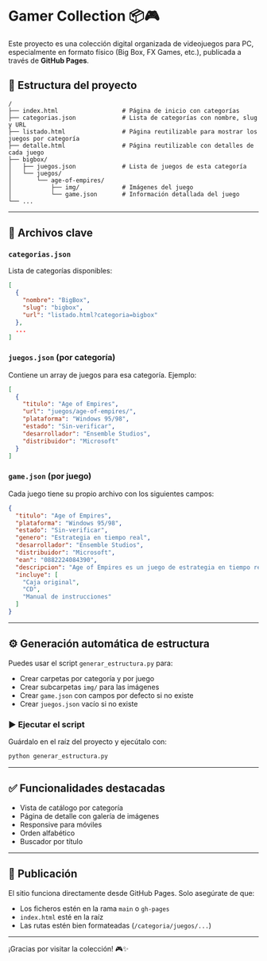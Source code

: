 
# Gamer Collection 📦🎮

Este proyecto es una colección digital organizada de videojuegos para PC, especialmente en formato físico (Big Box, FX Games, etc.), publicada a través de **GitHub Pages**.

## 🧱 Estructura del proyecto

```
/
├── index.html                  # Página de inicio con categorías
├── categorias.json             # Lista de categorías con nombre, slug y URL
├── listado.html                # Página reutilizable para mostrar los juegos por categoría
├── detalle.html                # Página reutilizable con detalles de cada juego
├── bigbox/
│   ├── juegos.json             # Lista de juegos de esta categoría
│   └── juegos/
│       └── age-of-empires/
│           ├── img/            # Imágenes del juego
│           └── game.json       # Información detallada del juego
└── ...
```

---

## 📄 Archivos clave

### `categorias.json`

Lista de categorías disponibles:

```json
[
  {
    "nombre": "BigBox",
    "slug": "bigbox",
    "url": "listado.html?categoria=bigbox"
  },
  ...
]
```

### `juegos.json` (por categoría)

Contiene un array de juegos para esa categoría. Ejemplo:

```json
[
  {
    "titulo": "Age of Empires",
    "url": "juegos/age-of-empires/",
    "plataforma": "Windows 95/98",
    "estado": "Sin-verificar",
    "desarrollador": "Ensemble Studios",
    "distribuidor": "Microsoft"
  }
]
```

### `game.json` (por juego)

Cada juego tiene su propio archivo con los siguientes campos:

```json
{
  "titulo": "Age of Empires",
  "plataforma": "Windows 95/98",
  "estado": "Sin-verificar",
  "genero": "Estrategia en tiempo real",
  "desarrollador": "Ensemble Studios",
  "distribuidor": "Microsoft",
  "ean": "0882224084390",
  "descripcion": "Age of Empires es un juego de estrategia en tiempo real que abarca la historia desde la Edad de Piedra hasta la Edad del Hierro.",
  "incluye": [
    "Caja original",
    "CD",
    "Manual de instrucciones"
  ]
}
```

---

## ⚙️ Generación automática de estructura

Puedes usar el script `generar_estructura.py` para:

- Crear carpetas por categoría y por juego
- Crear subcarpetas `img/` para las imágenes
- Crear `game.json` con campos por defecto si no existe
- Crear `juegos.json` vacío si no existe

### ▶️ Ejecutar el script

Guárdalo en el raíz del proyecto y ejecútalo con:

```bash
python generar_estructura.py
```

---

## ✅ Funcionalidades destacadas

- Vista de catálogo por categoría
- Página de detalle con galería de imágenes
- Responsive para móviles
- Orden alfabético
- Buscador por título

---

## 🚀 Publicación

El sitio funciona directamente desde GitHub Pages. Solo asegúrate de que:

- Los ficheros estén en la rama `main` o `gh-pages`
- `index.html` esté en la raíz
- Las rutas estén bien formateadas (`/categoria/juegos/...`)

---

¡Gracias por visitar la colección! 🎮✨
